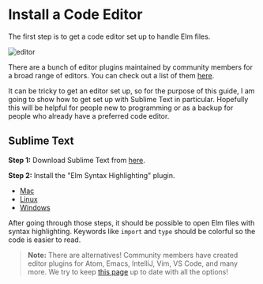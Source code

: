 # Install a Code Editor

The first step is to get a code editor set up to handle Elm files.

![editor](https://guide.elm-lang.org/install/images/editor.png)

There are a bunch of editor plugins maintained by community members for a broad range of editors. You can check out a list of them [here](https://github.com/elm/editor-plugins).

It can be tricky to get an editor set up, so for the purpose of this guide, I am going to show how to get set up with Sublime Text in particular. Hopefully this will be helpful for people new to programming or as a backup for people who already have a preferred code editor.

## Sublime Text

**Step 1:** Download Sublime Text from [here](https://www.sublimetext.com/).

**Step 2:** Install the "Elm Syntax Highlighting" plugin.

*   [Mac](https://github.com/evancz/elm-syntax-highlighting/blob/master/install/mac.md)
*   [Linux](https://github.com/evancz/elm-syntax-highlighting/blob/master/install/linux.md)
*   [Windows](https://github.com/evancz/elm-syntax-highlighting/blob/master/install/windows.md)

After going through those steps, it should be possible to open Elm files with syntax highlighting. Keywords like `import` and `type` should be colorful so the code is easier to read.

> **Note:** There are alternatives! Community members have created editor plugins for Atom, Emacs, IntelliJ, Vim, VS Code, and many more. We try to keep [this page](https://github.com/elm/editor-plugins) up to date with all the options!